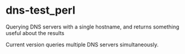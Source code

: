 dns-test_perl
=============

Querying DNS servers with a single hostname, and returns something useful about the results

Current version queries multiple DNS servers simultaneously.
